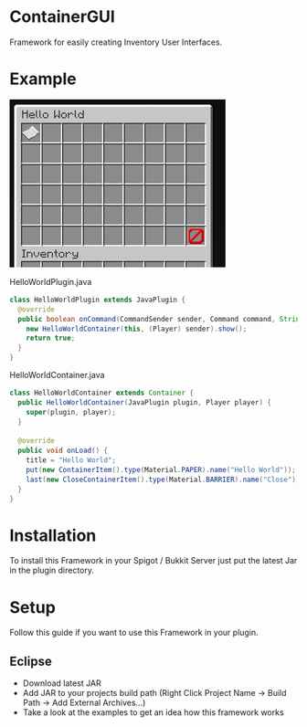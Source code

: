 # ContainerGUI
Framework for easily creating Inventory User Interfaces.

# Example
![Example of Framework](https://github.com/chitter99/ContainerGUI/blob/master/screenshots/example1.png?raw=true)

HelloWorldPlugin.java
```java
class HelloWorldPlugin extends JavaPlugin {
  @override
  public boolean onCommand(CommandSender sender, Command command, String label, String[] args) {
    new HelloWorldContainer(this, (Player) sender).show();
    return true;
  }
}
```

HelloWorldContainer.java
```java
class HelloWorldContainer extends Container {
  public HelloWorldContainer(JavaPlugin plugin, Player player) {
    super(plugin, player);
  }
  
  @override
  public void onLoad() {
    title = "Hello World";
    put(new ContainerItem().type(Material.PAPER).name("Hello World"));
    last(new CloseContainerItem().type(Material.BARRIER).name("Close"));
  }
}
```



# Installation
To install this Framework in your Spigot / Bukkit Server just put the latest Jar in the plugin directory.

# Setup
Follow this guide if you want to use this Framework in your plugin.

## Eclipse
* Download latest JAR
* Add JAR to your projects build path (Right Click Project Name -> Build Path -> Add External Archives...)
* Take a look at the examples to get an idea how this framework works

